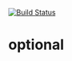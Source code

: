 [![Build Status](https://github.com/sawarame/optional/workflows/build/badge.svg?branch=master)](https://github.com/sawarame/optional/actions?query=workflow%3Abuild+branch%3Amaster)
# optional
